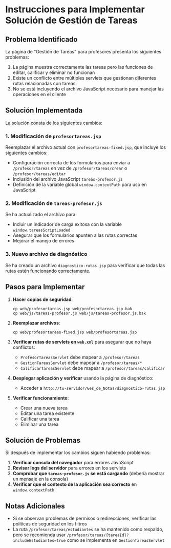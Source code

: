 # Instrucciones para Implementar Solución de Gestión de Tareas

## Problema Identificado

La página de "Gestión de Tareas" para profesores presenta los siguientes problemas:

1. La página muestra correctamente las tareas pero las funciones de editar, calificar y eliminar no funcionan
2. Existe un conflicto entre múltiples servlets que gestionan diferentes rutas relacionadas con tareas
3. No se está incluyendo el archivo JavaScript necesario para manejar las operaciones en el cliente

## Solución Implementada

La solución consta de los siguientes cambios:

### 1. Modificación de `profesortareas.jsp`

Reemplazar el archivo actual con `profesortareas-fixed.jsp`, que incluye los siguientes cambios:
- Configuración correcta de los formularios para enviar a `/profesor/tareas` en vez de `/profesor/tareas/crear` o `/profesor/tareas/editar`
- Inclusión del archivo JavaScript `tareas-profesor.js`
- Definición de la variable global `window.contextPath` para uso en JavaScript

### 2. Modificación de `tareas-profesor.js`

Se ha actualizado el archivo para:
- Incluir un indicador de carga exitosa con la variable `window.tareasScriptLoaded`
- Asegurar que los formularios apunten a las rutas correctas
- Mejorar el manejo de errores

### 3. Nuevo archivo de diagnóstico

Se ha creado un archivo `diagnostico-rutas.jsp` para verificar que todas las rutas estén funcionando correctamente.

## Pasos para Implementar

1. **Hacer copias de seguridad**:
   ```
   cp web/profesortareas.jsp web/profesortareas.jsp.bak
   cp web/js/tareas-profesor.js web/js/tareas-profesor.js.bak
   ```

2. **Reemplazar archivos**:
   ```
   cp web/profesortareas-fixed.jsp web/profesortareas.jsp
   ```

3. **Verificar rutas de servlets en `web.xml`** para asegurar que no haya conflictos:
   - `ProfesorTareasServlet` debe mapear a `/profesor/tareas`
   - `GestionTareasServlet` debe mapear a `/profesor/tareas/*`
   - `CalificarTareasServlet` debe mapear a `/profesor/tareas/calificar`

4. **Desplegar aplicación y verificar** usando la página de diagnóstico:
   - Acceder a `http://tu-servidor/Ges_de_Notas/diagnostico-rutas.jsp`

5. **Verificar funcionamiento**:
   - Crear una nueva tarea
   - Editar una tarea existente
   - Calificar una tarea
   - Eliminar una tarea

## Solución de Problemas

Si después de implementar los cambios siguen habiendo problemas:

1. **Verificar consola del navegador** para errores JavaScript
2. **Revisar logs del servidor** para errores en los servlets
3. **Comprobar que `tareas-profesor.js` se está cargando** (debería mostrar un mensaje en la consola)
4. **Verificar que el contexto de la aplicación sea correcto** en `window.contextPath`

## Notas Adicionales

- Si se observan problemas de permisos o redirecciones, verificar las políticas de seguridad en los filtros
- La ruta `/profesor/tareas/estudiantes` se ha mantenido como respaldo, pero se recomienda usar `/profesor/tareas/{tareaId}?includeEstudiantes=true` como se implementa en `GestionTareasServlet`

